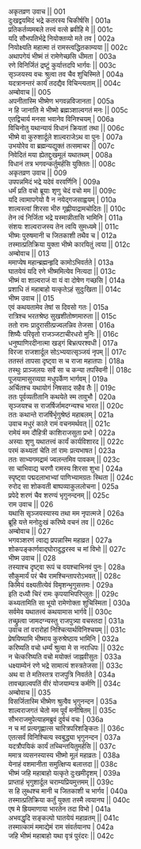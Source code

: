 अकृतव्रण उवाच ||	001    
दुःखद्वयमिदं भद्रे कतरस्य चिकीर्षसि |	001a  
प्रतिकर्तव्यमबले तत्त्वं वत्से ब्रवीहि मे ||	001c  
यदि सौभपतिर्भद्रे नियोक्तव्यो मते तव |	002a  
नियोक्ष्यति महात्मा तं रामस्त्वद्धितकाम्यया ||	002c  
अथापगेयं भीष्मं तं रामेणेच्छसि धीमता |	003a  
रणे विनिर्जितं द्रष्टुं कुर्यात्तदपि भार्गवः ||	003c  
सृञ्जयस्य वचः श्रुत्वा तव चैव शुचिस्मिते |	004a  
यदत्रानन्तरं कार्यं तदद्यैव विचिन्त्यताम् ||	004c  
अम्बोवाच ||	005    
अपनीतास्मि भीष्मेण भगवन्नविजानता |	005a  
न हि जानाति मे भीष्मो ब्रह्मञ्शाल्वगतं मनः ||	005c  
एतद्विचार्य मनसा भवानेव विनिश्चयम् |	006a  
विचिनोतु यथान्यायं विधानं क्रियतां तथा ||	006c  
भीष्मे वा कुरुशार्दूले शाल्वराजेऽथ वा पुनः |	007a  
उभयोरेव वा ब्रह्मन्यद्युक्तं तत्समाचर ||	007c  
निवेदितं मया ह्येतद्दुःखमूलं यथातथम् |	008a  
विधानं तत्र भगवन्कर्तुमर्हसि युक्तितः ||	008c  
अकृतव्रण उवाच ||	009    
उपपन्नमिदं भद्रे यदेवं वरवर्णिनि |	009a  
धर्मं प्रति वचो ब्रूयाः शृणु चेदं वचो मम ||	009c  
यदि त्वामापगेयो वै न नयेद्गजसाह्वयम् |	010a  
शाल्वस्त्वां शिरसा भीरु गृह्णीयाद्रामचोदितः ||	010c  
तेन त्वं निर्जिता भद्रे यस्मान्नीतासि भामिनि |	011a  
संशयः शाल्वराजस्य तेन त्वयि सुमध्यमे ||	011c  
भीष्मः पुरुषमानी च जितकाशी तथैव च |	012a  
तस्मात्प्रतिक्रिया युक्ता भीष्मे कारयितुं त्वया ||	012c  
अम्बोवाच ||	013    
ममाप्येष महान्ब्रह्मन्हृदि कामोऽभिवर्तते |	013a  
घातयेयं यदि रणे भीष्ममित्येव नित्यदा ||	013c  
भीष्मं वा शाल्वराजं वा यं वा दोषेण गच्छसि |	014a  
प्रशाधि तं महाबाहो यत्कृतेऽहं सुदुःखिता ||	014c  
भीष्म उवाच ||	015    
एवं कथयतामेव तेषां स दिवसो गतः |	015a  
रात्रिश्च भरतश्रेष्ठ सुखशीतोष्णमारुता ||	015c  
ततो रामः प्रादुरासीत्प्रज्वलन्निव तेजसा |	016a  
शिष्यैः परिवृतो राजञ्जटाचीरधरो मुनिः ||	016c  
धनुष्पाणिरदीनात्मा खड्गं बिभ्रत्परश्वधी |	017a  
विरजा राजशार्दूल सोऽभ्ययात्सृञ्जयं नृपम् ||	017c  
ततस्तं तापसा दृष्ट्वा स च राजा महातपाः |	018a  
तस्थुः प्राञ्जलयः सर्वे सा च कन्या तपस्विनी ||	018c  
पूजयामासुरव्यग्रा मधुपर्केण भार्गवम् |	019a  
अर्चितश्च यथायोगं निषसाद सहैव तैः ||	019c  
ततः पूर्वव्यतीतानि कथयेते स्म तावुभौ |	020a  
सृञ्जयश्च स राजर्षिर्जामदग्न्यश्च भारत ||	020c  
ततः कथान्ते राजर्षिर्भृगुश्रेष्ठं महाबलम् |	021a  
उवाच मधुरं काले रामं वचनमर्थवत् ||	021c  
रामेयं मम दौहित्री काशिराजसुता प्रभो |	022a  
अस्याः शृणु यथातत्त्वं कार्यं कार्यविशारद ||	022c  
परमं कथ्यतां चेति तां रामः प्रत्यभाषत |	023a  
ततः साभ्यगमद्रामं ज्वलन्तमिव पावकम् ||	023c  
सा चाभिवाद्य चरणौ रामस्य शिरसा शुभा |	024a  
स्पृष्ट्वा पद्मदलाभाभ्यां पाणिभ्यामग्रतः स्थिता ||	024c  
रुरोद सा शोकवती बाष्पव्याकुललोचना |	025a  
प्रपेदे शरणं चैव शरण्यं भृगुनन्दनम् ||	025c  
राम उवाच ||	026   
यथासि सृञ्जयस्यास्य तथा मम नृपात्मजे |	026a  
ब्रूहि यत्ते मनोदुःखं करिष्ये वचनं तव ||	026c  
अम्बोवाच ||	027    
भगवञ्शरणं त्वाद्य प्रपन्नास्मि महाव्रत |	027a  
शोकपङ्कार्णवाद्घोरादुद्धरस्व च मां विभो ||	027c  
भीष्म उवाच ||	028    
तस्याश्च दृष्ट्वा रूपं च वयश्चाभिनवं पुनः |	028a  
सौकुमार्यं परं चैव रामश्चिन्तापरोऽभवत् ||	028c  
किमियं वक्ष्यतीत्येवं विमृशन्भृगुसत्तमः |	029a  
इति दध्यौ चिरं रामः कृपयाभिपरिप्लुतः ||	029c  
कथ्यतामिति सा भूयो रामेणोक्ता शुचिस्मिता |	030a  
सर्वमेव यथातत्त्वं कथयामास भार्गवे ||	030c  
तच्छ्रुत्वा जामदग्न्यस्तु राजपुत्र्या वचस्तदा |	031a  
उवाच तां वरारोहां निश्चित्यार्थविनिश्चयम् ||	031c  
प्रेषयिष्यामि भीष्माय कुरुश्रेष्ठाय भामिनि |	032a  
करिष्यति वचो धर्म्यं श्रुत्वा मे स नराधिपः ||	032c  
न चेत्करिष्यति वचो मयोक्तं जाह्नवीसुतः |	033a  
धक्ष्याम्येनं रणे भद्रे सामात्यं शस्त्रतेजसा ||	033c  
अथ वा ते मतिस्तत्र राजपुत्रि निवर्तते |	034a  
तावच्छाल्वपतिं वीरं योजयाम्यत्र कर्मणि ||	034c  
अम्बोवाच ||	035    
विसर्जितास्मि भीष्मेण श्रुत्वैव भृगुनन्दन |	035a  
शाल्वराजगतं चेतो मम पूर्वं मनीषितम् ||	035c  
सौभराजमुपेत्याहमब्रुवं दुर्वचं वचः |	036a  
न च मां प्रत्यगृह्णात्स चारित्रपरिशङ्कितः ||	036c  
एतत्सर्वं विनिश्चित्य स्वबुद्ध्या भृगुनन्दन |	037a  
यदत्रौपयिकं कार्यं तच्चिन्तयितुमर्हसि ||	037c  
ममात्र व्यसनस्यास्य भीष्मो मूलं महाव्रतः |	038a  
येनाहं वशमानीता समुत्क्षिप्य बलात्तदा ||	038c  
भीष्मं जहि महाबाहो यत्कृते दुःखमीदृशम् |	039a  
प्राप्ताहं भृगुशार्दूल चराम्यप्रियमुत्तमम् ||	039c  
स हि लुब्धश्च मानी च जितकाशी च भार्गव |	040a  
तस्मात्प्रतिक्रिया कर्तुं युक्ता तस्मै त्वयानघ ||	040c  
एष मे ह्रियमाणाया भारतेन तदा विभो |	041a  
अभवद्धृदि सङ्कल्पो घातयेयं महाव्रतम् ||	041c  
तस्मात्कामं ममाद्येमं राम संवर्तयानघ |	042a  
जहि भीष्मं महाबाहो यथा वृत्रं पुरंदरः ||	042c  
